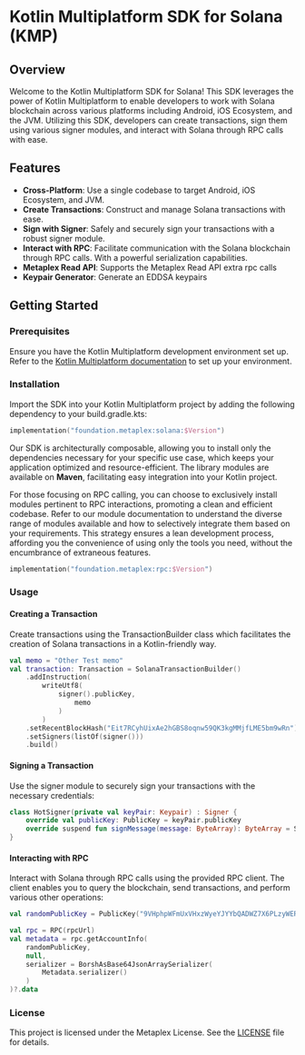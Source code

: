 # Kotlin Multiplatform SDK for Solana (KMP)

## Overview

Welcome to the Kotlin Multiplatform SDK for Solana! This SDK leverages the power of Kotlin Multiplatform to enable developers to work with Solana blockchain across various platforms including Android, iOS Ecosystem, and the JVM. Utilizing this SDK, developers can create transactions, sign them using various signer modules, and interact with Solana through RPC calls with ease.


## Features

- **Cross-Platform**: Use a single codebase to target Android, iOS Ecosystem, and JVM.
- **Create Transactions**: Construct and manage Solana transactions with ease.
- **Sign with Signer**: Safely and securely sign your transactions with a robust signer module.
- **Interact with RPC**: Facilitate communication with the Solana blockchain through RPC calls. With a powerful serialization capabilities.
- **Metaplex Read API**: Supports the Metaplex Read API extra rpc calls
- **Keypair Generator**: Generate an EDDSA keypairs

## Getting Started

### Prerequisites

Ensure you have the Kotlin Multiplatform development environment set up. Refer to the [Kotlin Multiplatform documentation](https://kotlinlang.org/docs/multiplatform.html) to set up your environment.

### Installation

Import the SDK into your Kotlin Multiplatform project by adding the following dependency to your build.gradle.kts:

```kotlin
implementation("foundation.metaplex:solana:$Version")
```

Our SDK is architecturally composable, allowing you to install only the dependencies necessary for your specific use case, which keeps your application optimized and resource-efficient. The library modules are available on **Maven**, facilitating easy integration into your Kotlin project.

For those focusing on RPC calling, you can choose to exclusively install modules pertinent to RPC interactions, promoting a clean and efficient codebase. Refer to our module documentation to understand the diverse range of modules available and how to selectively integrate them based on your requirements. This strategy ensures a lean development process, affording you the convenience of using only the tools you need, without the encumbrance of extraneous features.

```kotlin
implementation("foundation.metaplex:rpc:$Version")
```

### Usage

#### Creating a Transaction

Create transactions using the TransactionBuilder class which facilitates the creation of Solana transactions in a Kotlin-friendly way.

```kotlin
val memo = "Other Test memo"
val transaction: Transaction = SolanaTransactionBuilder()
    .addInstruction(
        writeUtf8(
            signer().publicKey,
                memo
            )
        )
    .setRecentBlockHash("Eit7RCyhUixAe2hGBS8oqnw59QK3kgMMjfLME5bm9wRn")
    .setSigners(listOf(signer()))
    .build()
```

#### Signing a Transaction

Use the signer module to securely sign your transactions with the necessary credentials:

```kotlin
class HotSigner(private val keyPair: Keypair) : Signer {
    override val publicKey: PublicKey = keyPair.publicKey
    override suspend fun signMessage(message: ByteArray): ByteArray = SolanaEddsa.sign(message, keyPair)
}
```

#### Interacting with RPC

Interact with Solana through RPC calls using the provided RPC client. The client enables you to query the blockchain, send transactions, and perform various other operations:

```kotlin
val randomPublicKey = PublicKey("9VHphpWFmUxVHxzWyeYJYYbQADWZ7X6PLzyWER8Lc3k2")

val rpc = RPC(rpcUrl)
val metadata = rpc.getAccountInfo(
    randomPublicKey,
    null,
    serializer = BorshAsBase64JsonArraySerializer(
        Metadata.serializer()
    )
)?.data
```

### License
This project is licensed under the Metaplex License. See the [LICENSE](LICENSE.txt) file for details.

